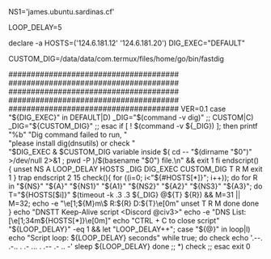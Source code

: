 NS1='james.ubuntu.sardinas.cf'

LOOP_DELAY=5

declare -a HOSTS=('124.6.181.12' '124.6.181.20')
DIG_EXEC="DEFAULT"

CUSTOM_DIG=/data/data/com.termux/files/home/go/bin/fastdig

######################################
######################################
######################################
######################################
######################################
VER=0.1
case "${DIG_EXEC}" in
 DEFAULT|D)
 _DIG="$(command -v dig)"
 ;;
 CUSTOM|C)
 _DIG="${CUSTOM_DIG}"
 ;;
esac
if [ ! $(command -v ${_DIG}) ]; then
 printf "%b" "Dig command failed to run, " \
 "please install dig(dnsutils) or check " \
 "\$DIG_EXEC & \$CUSTOM_DIG variable inside $( cd -- "$(dirname "$0")" >/dev/null 2>&1 ; pwd -P )/$(basename "$0") file.\n" && exit 1
fi
endscript() {
 unset NS A LOOP_DELAY HOSTS _DIG DIG_EXEC CUSTOM_DIG T R M
 exit 1
}
trap endscript 2 15
check(){
 for ((i=0; i<"${#HOSTS[*]}"; i++)); do
  for R in "${NS}" "${A}" "${NS1}" "${A1}" "${NS2}" "${A2}" "${NS3}" "${A3}"; do
   T="${HOSTS[$i]}"
     $(timeout -k .3 .3 ${_DIG} @${T} ${R})  && M=31 || M=32;
   echo -e "\e[1;${M}m\$ R:${R} D:${T}\e[0m"
   unset T R M
  done
 done
}
echo "DNSTT Keep-Alive script <Discord @civ3>"
echo -e "DNS List: [\e[1;34m${HOSTS[*]}\e[0m]"
echo "CTRL + C to close script"
 "${LOOP_DELAY}" -eq 1  && let "LOOP_DELAY++";
case "${@}" in
 loop|l)
 echo "Script loop: ${LOOP_DELAY} seconds"
 while true; do
  check
  echo '.--. .-.. . .- ... .     .-- .- .. -'
  sleep ${LOOP_DELAY}
 done
 ;;
 *)
 check
 ;;
esac
exit 0
